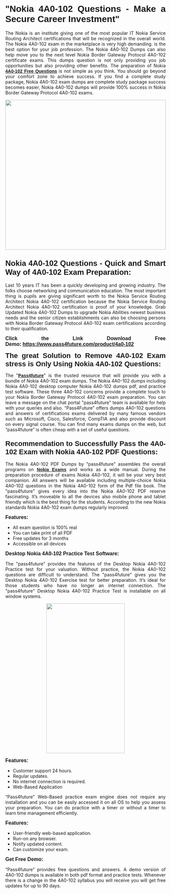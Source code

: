 
<h1 style="text-align: justify;"><span style="font-family:Tahoma,Geneva,sans-serif;"><strong>"Nokia 4A0-102 Questions - Make a Secure Career Investment"</strong></span></h1>

<p style="text-align: justify;">The Nokia is an institute giving one of the most popular IT Nokia Service Routing Architect certifications that will be recognized in the overall world. The Nokia 4A0-102 exam in the marketplace is very high demanding. is the best option for your job profession. The Nokia 4A0-102 Dumps can also help move you to the next level Nokia Border Gateway Protocol 4A0-102 certificate exams. This dumps question is not only providing you job opportunities but also providing other benefits. The preparation of Nokia <span style="font-family:Tahoma,Geneva,sans-serif;"><strong><a href="https://www.pass4future.com/questions/nokia/4a0-102">4A0-102 Free Questions</a></strong></span> is not simple as you think. You should go beyond your comfort zone to achieve success. If you find a complete study package, Nokia 4A0-102 exam dumps are complete study package success becomes easier, Nokia 4A0-102 dumps will provide 100% success in Nokia Border Gateway Protocol 4A0-102 exams.</p>

<p style="text-align: justify;"><a href="https://www.pass4future.com/product/4a0-102"><img alt="" src="https://lh3.googleusercontent.com/pw/AM-JKLVhEO4I138wJzOepD3laGU-R1M7eT-OTYdow6pCESip26lSeaxxzS9BVWUKuzj1e3L_MoxCfVgBEvV8ODwl1LGzlZbt6HJm3NXXplPwnYiBfuYM_eQCcVVRMaAwHdsl3AhHOZS-up7mzwmd4i4EpEGq=w1112-h625-no?authuser=0" style="width: 100%; height: 470px;" /></a></p>

<h2 style="text-align: justify;"><span style="font-size:24px;"><strong><span style="font-family:Tahoma,Geneva,sans-serif;">Nokia 4A0-102 Questions - Quick and Smart Way of 4A0-102 Exam Preparation:</span></strong></span></h2>

<p style="text-align: justify;">Last 10 years IT has been a quickly developing and growing industry. The folks choose networking and communication education. The most important thing is pupils are giving significant worth to the Nokia Service Routing Architect Nokia 4A0-102 certification because the Nokia Service Routing Architect Nokia 4A0-102 certification is proof of your knowledge. Grab Updated Nokia 4A0-102 Dumps to upgrade Nokia Abilities newest business needs and the senior citizen establishments can also be choosing persons with Nokia Border Gateway Protocol 4A0-102 exam certifications according to their qualification.</p>

<p style="text-align: justify;"><strong><span style="font-family:Lucida Sans Unicode,Lucida Grande,sans-serif;"><span style="font-size:16px;">Click the Link Download Free Demo: <a href="https://www.pass4future.com/product/4a0-102">https://www.pass4future.com/product/4a0-102</a></span></span></strong></p>

<p style="text-align: justify;"><strong><span style="font-size:22px;"><span style="font-family:Tahoma,Geneva,sans-serif;">The great Solution to Remove 4A0-102 Exam stress is Only Using Nokia 4A0-102 Questions:</span></span></strong></p>

<p style="text-align: justify;">The "<span style="font-family:Lucida Sans Unicode,Lucida Grande,sans-serif;"><a href="https://www.pass4future.com/"><strong>Pass4future</strong></a></span>" is the trusted resource that will provide you with a bundle of Nokia 4A0-102 exam dumps. The Nokia 4A0-102 dumps including Nokia 4A0-102 desktop computer Nokia 4A0-102 dumps pdf, and practice test software. These three 4A0-102 concerns provide a complete touch to your Nokia Border Gateway Protocol 4A0-102 exam preparation. You can leave a message on the chat portal "pass4future" team is available for help with your queries and also. “Pass4Future” offers dumps 4A0-102 questions and answers of certifications exams delivered by many famous vendors such as Microsoft, Cisco, Salesforce, CompTIA and also provide discount on every signal course. You can find many exams dumps on the web, but “pass4future” is often cheap with a set of useful questions.</p>

<h3 style="text-align: justify;"><span style="font-size:22px;"><strong><span style="font-family:Tahoma,Geneva,sans-serif;">Recommendation to Successfully Pass the 4A0-102 Exam with Nokia 4A0-102 PDF Questions:</span></strong></span></h3>

<p style="text-align: justify;">The Nokia 4A0-102 PDF Dumps by "pass4future" assembles the overall programs on <span style="font-family:Lucida Sans Unicode,Lucida Grande,sans-serif;"><strong><a href="https://www.pass4future.com/nokia">Nokia Exams</a></strong></span> and works as a wide manual. During the preparation procedure of exams Nokia 4A0-102, it will be your very best companion. All answers will be available including multiple-choice Nokia 4A0-102 questions in the Nokia 4A0-102 form of the Pdf file book. The "pass4future" gives every idea into the Nokia 4A0-102 PDF reserve fascinating. It’s moveable to all the devices also mobile phone and tablet friendly which is the best thing for the students. According to the new Nokia standards Nokia 4A0-102 exam dumps regularly improved.</p>

<p style="text-align: justify;"><span style="font-family:Lucida Sans Unicode,Lucida Grande,sans-serif;"><span style="font-size:16px;"><strong>Features:</strong></span></span></p>

<ul>
	<li style="text-align: justify;">All exam question is 100% real</li>
	<li style="text-align: justify;">You can take print of all PDF</li>
	<li style="text-align: justify;">Free updates for 3 months </li>
	<li style="text-align: justify;">Accessible on all devices</li>
</ul>

<p style="text-align: justify;"><span style="font-family:Tahoma,Geneva,sans-serif;"><span style="font-size:16px;"><strong>Desktop Nokia 4A0-102 Practice Test Software:</strong></span></span></p>

<p style="text-align: justify;">The "pass4future" provides the features of the Desktop Nokia 4A0-102 Practice test for your valuation. Without practice, the Nokia 4A0-102 questions are difficult to understand. The "pass4future" gives you the Desktop Nokia 4A0-102 Exercise test for better preparation. It’s ideal for those students who have no longer an internet connection. The "pass4future" Desktop Nokia 4A0-102 Practice Test is installable on all window systems.</p>

<p style="text-align: center;"><a href="https://www.pass4future.com/product/4a0-102"><img alt="" src="https://lh3.googleusercontent.com/pw/AM-JKLV3yUm3jiqqIo1xIsj1VJ_UeysYexQY-pRYO0rIFl3vg11QZioN-gzffpw2AfKqFynWuvoXOreWrWS0swpr4xmOSWfwII2jvatteuqrfxiWGFBSHPiZUCoi33jqeymK5dmu-0enyX6tayRCAMHw05jv=s625-no?authuser=0" style="width: 70%; height: 470px;" /></a></p>

<p style="text-align: justify;"><span style="font-size:16px;"><span style="font-family:Lucida Sans Unicode,Lucida Grande,sans-serif;"><strong>Features:</strong></span></span></p>

<ul>
	<li style="text-align: justify;">Customer support 24 hours. </li>
	<li style="text-align: justify;">Regular updates. </li>
	<li style="text-align: justify;">No internet connection is required.</li>
	<li style="text-align: justify;">Web-Based Application</li>
</ul>

<p style="text-align: justify;">“Pass4future” Web-Based practice exam engine does not require any installation and you can be easily accessed it on all OS to help you assess your preparation. You can do practice with a timer or without a timer to learn time management efficiently.</p>

<p style="text-align: justify;"><strong><span style="font-size:16px;"><span style="font-family:Lucida Sans Unicode,Lucida Grande,sans-serif;">Features:</span></span></strong></p>

<ul>
	<li style="text-align: justify;">User-friendly web-based application.</li>
	<li style="text-align: justify;">Run-on any browser. </li>
	<li style="text-align: justify;">Notify updated content.</li>
	<li style="text-align: justify;">Can customize your exam.</li>
</ul>

<p style="text-align: justify;"><span style="font-size:16px;"><span style="font-family:Lucida Sans Unicode,Lucida Grande,sans-serif;"><strong>Get Free Demo:</strong></span></span></p>

<p style="text-align: justify;">“Pass4future” provides free questions and answers. A demo version of 4A0-102 dumps is available in both pdf format and practice tests. Whenever there is a change in the 4A0-102 syllabus you will receive you will get free updates for up to 90 days. </p>
